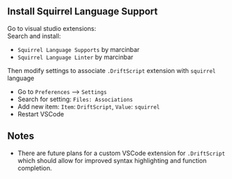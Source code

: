 ## Install Squirrel Language Support

Go to visual studio extensions:  
Search and install:  

- `Squirrel Language Supports` by marcinbar
- `Squirrel Language Linter` by marcinbar

Then modify settings to associate `.DriftScript` extension with `squirrel` language

- Go to `Preferences` --> `Settings`
- Search for setting: `Files: Associations`
- Add new item: `Item`: `DriftScript`, `Value`: `squirrel`
- Restart VSCode

## Notes
- There are future plans for a custom VSCode extension for `.DriftScript` which should
allow for improved syntax highlighting and function completion.